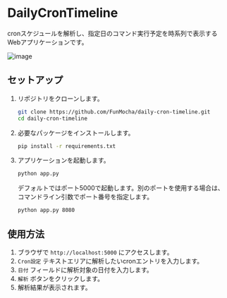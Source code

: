 # DailyCronTimeline

cronスケジュールを解析し、指定日のコマンド実行予定を時系列で表示するWebアプリケーションです。

![image](https://github.com/user-attachments/assets/a9a9cb44-927c-4ee8-8226-a3c46ce71aca)

## セットアップ

1. リポジトリをクローンします。
    ```sh
    git clone https://github.com/FunMocha/daily-cron-timeline.git
    cd daily-cron-timeline
    ```

2. 必要なパッケージをインストールします。
    ```sh
    pip install -r requirements.txt
    ```

3. アプリケーションを起動します。
    ```sh
    python app.py
    ```

    デフォルトではポート5000で起動します。別のポートを使用する場合は、コマンドライン引数でポート番号を指定します。
    ```sh
    python app.py 8080
    ```

## 使用方法

1. ブラウザで `http://localhost:5000` にアクセスします。
2. `Cron設定` テキストエリアに解析したいcronエントリを入力します。
3. `日付` フィールドに解析対象の日付を入力します。
4. `解析` ボタンをクリックします。
5. 解析結果が表示されます。
